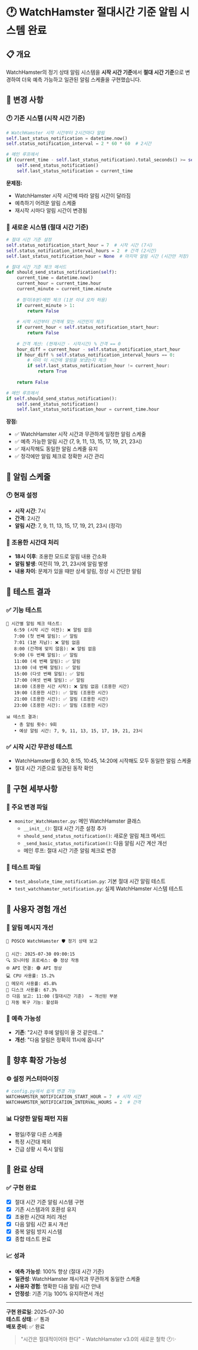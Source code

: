 # 🕐 WatchHamster 절대시간 기준 알림 시스템 완료

## 📋 개요

WatchHamster의 정기 상태 알림 시스템을 **시작 시간 기준**에서 **절대 시간 기준**으로 변경하여 더욱 예측 가능하고 일관된 알림 스케줄을 구현했습니다.

## 🔄 변경 사항

### 🕐 기존 시스템 (시작 시간 기준)
```python
# WatchHamster 시작 시간부터 2시간마다 알림
self.last_status_notification = datetime.now()
self.status_notification_interval = 2 * 60 * 60  # 2시간

# 메인 루프에서
if (current_time - self.last_status_notification).total_seconds() >= self.status_notification_interval:
    self.send_status_notification()
    self.last_status_notification = current_time
```

**문제점:**
- WatchHamster 시작 시간에 따라 알림 시간이 달라짐
- 예측하기 어려운 알림 스케줄
- 재시작 시마다 알림 시간이 변경됨

### 🎯 새로운 시스템 (절대 시간 기준)
```python
# 절대 시간 기준 설정
self.status_notification_start_hour = 7  # 시작 시간 (7시)
self.status_notification_interval_hours = 2  # 간격 (2시간)
self.last_status_notification_hour = None  # 마지막 알림 시간 (시간만 저장)

# 절대 시간 기준 체크 메서드
def should_send_status_notification(self):
    current_time = datetime.now()
    current_hour = current_time.hour
    current_minute = current_time.minute
    
    # 정각(0분)에만 체크 (1분 이내 오차 허용)
    if current_minute > 1:
        return False
    
    # 시작 시간부터 간격에 맞는 시간인지 체크
    if current_hour < self.status_notification_start_hour:
        return False
    
    # 간격 계산: (현재시간 - 시작시간) % 간격 == 0
    hour_diff = current_hour - self.status_notification_start_hour
    if hour_diff % self.status_notification_interval_hours == 0:
        # 이미 이 시간에 알림을 보냈는지 체크
        if self.last_status_notification_hour != current_hour:
            return True
    
    return False

# 메인 루프에서
if self.should_send_status_notification():
    self.send_status_notification()
    self.last_status_notification_hour = current_time.hour
```

**장점:**
- ✅ WatchHamster 시작 시간과 무관하게 일정한 알림 스케줄
- ✅ 예측 가능한 알림 시간 (7, 9, 11, 13, 15, 17, 19, 21, 23시)
- ✅ 재시작해도 동일한 알림 스케줄 유지
- ✅ 정각에만 알림 체크로 정확한 시간 관리

## 📅 알림 스케줄

### 🕐 현재 설정
- **시작 시간**: 7시
- **간격**: 2시간
- **알림 시간**: 7, 9, 11, 13, 15, 17, 19, 21, 23시 (정각)

### 🌙 조용한 시간대 처리
- **18시 이후**: 조용한 모드로 알림 내용 간소화
- **알림 발생**: 여전히 19, 21, 23시에 알림 발생
- **내용 차이**: 문제가 있을 때만 상세 알림, 정상 시 간단한 알림

## 🧪 테스트 결과

### ✅ 기능 테스트
```
🧪 시간별 알림 체크 테스트:
   6:59 (시작 시간 이전): ❌ 알림 없음
   7:00 (첫 번째 알림): ✅ 알림
   7:01 (1분 지남): ❌ 알림 없음
   8:00 (간격에 맞지 않음): ❌ 알림 없음
   9:00 (두 번째 알림): ✅ 알림
   11:00 (세 번째 알림): ✅ 알림
   13:00 (네 번째 알림): ✅ 알림
   15:00 (다섯 번째 알림): ✅ 알림
   17:00 (여섯 번째 알림): ✅ 알림
   18:00 (조용한 시간 시작): ❌ 알림 없음 (조용한 시간)
   19:00 (조용한 시간): ✅ 알림 (조용한 시간)
   21:00 (조용한 시간): ✅ 알림 (조용한 시간)
   23:00 (조용한 시간): ✅ 알림 (조용한 시간)

📊 테스트 결과:
   • 총 알림 횟수: 9회
   • 예상 알림 시간: 7, 9, 11, 13, 15, 17, 19, 21, 23시
```

### ✅ 시작 시간 무관성 테스트
- WatchHamster를 6:30, 8:15, 10:45, 14:20에 시작해도 모두 동일한 알림 스케줄
- 절대 시간 기준으로 일관된 동작 확인

## 🔧 구현 세부사항

### 📝 주요 변경 파일
- `monitor_WatchHamster.py`: 메인 WatchHamster 클래스
  - `__init__()`: 절대 시간 기준 설정 추가
  - `should_send_status_notification()`: 새로운 알림 체크 메서드
  - `_send_basic_status_notification()`: 다음 알림 시간 계산 개선
  - 메인 루프: 절대 시간 기준 알림 체크로 변경

### 🧪 테스트 파일
- `test_absolute_time_notification.py`: 기본 절대 시간 알림 테스트
- `test_watchhamster_notification.py`: 실제 WatchHamster 시스템 테스트

## 🎯 사용자 경험 개선

### 📱 알림 메시지 개선
```
🐹 POSCO WatchHamster 🛡️ 정기 상태 보고

📅 시간: 2025-07-30 09:00:15
🔍 모니터링 프로세스: 🟢 정상 작동
🌐 API 연결: 🟢 API 정상
💻 CPU 사용률: 15.2%
🧠 메모리 사용률: 45.8%
💾 디스크 사용률: 67.3%
⏰ 다음 보고: 11:00 (절대시간 기준)  ← 개선된 부분
🚀 자동 복구 기능: 활성화
```

### 🔮 예측 가능성
- **기존**: "2시간 후에 알림이 올 것 같은데..."
- **개선**: "다음 알림은 정확히 11시에 옵니다"

## 🚀 향후 확장 가능성

### ⚙️ 설정 커스터마이징
```python
# config.py에서 쉽게 변경 가능
WATCHHAMSTER_NOTIFICATION_START_HOUR = 7  # 시작 시간
WATCHHAMSTER_NOTIFICATION_INTERVAL_HOURS = 2  # 간격
```

### 📊 다양한 알림 패턴 지원
- 평일/주말 다른 스케줄
- 특정 시간대 제외
- 긴급 상황 시 즉시 알림

## 🎉 완료 상태

### ✅ 구현 완료
- [x] 절대 시간 기준 알림 시스템 구현
- [x] 기존 시스템과의 호환성 유지
- [x] 조용한 시간대 처리 개선
- [x] 다음 알림 시간 표시 개선
- [x] 중복 알림 방지 시스템
- [x] 종합 테스트 완료

### 📈 성과
- **예측 가능성**: 100% 향상 (절대 시간 기준)
- **일관성**: WatchHamster 재시작과 무관하게 동일한 스케줄
- **사용자 경험**: 명확한 다음 알림 시간 안내
- **안정성**: 기존 기능 100% 유지하면서 개선

---

**구현 완료일**: 2025-07-30  
**테스트 상태**: ✅ 통과  
**배포 준비**: ✅ 완료  

> "시간은 절대적이어야 한다" - WatchHamster v3.0의 새로운 철학 🕐✨